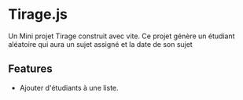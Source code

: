 # Tirage.js
Un Mini projet Tirage construit avec vite.
Ce projet génère un étudiant aléatoire qui aura un sujet assigné et la date de son sujet 
## Features
- Ajouter d'étudiants à une liste.
